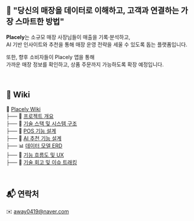 ## 📌 "당신의 매장을 데이터로 이해하고, 고객과 연결하는 가장 스마트한 방법"

**Placely**는 소규모 매장 사장님들이 매출을 기록·분석하고,  
AI 기반 인사이트와 추천을 통해 매장 운영 전략을 세울 수 있도록 돕는 플랫폼입니다.

또한, 향후 소비자들이 Placely 앱을 통해  
가까운 매장 정보를 확인하고, 상품 주문까지 가능하도록 확장 예정입니다.

<br/>

## 📖 Wiki

📁 [Placely Wiki](https://github.com/away0419/Placely/wiki)
<br/>├── 🏁 [프로젝트 개요](https://github.com/away0419/Placely/wiki/%F0%9F%8F%81-%ED%94%84%EB%A1%9C%EC%A0%9D%ED%8A%B8-%EA%B0%9C%EC%9A%94)</a>
<br/>├── 🧱 [기술 스택 및 시스템 구조](https://github.com/away0419/Placely/wiki/%F0%9F%A7%B1-%EA%B8%B0%EC%88%A0-%EC%8A%A4%ED%83%9D-%EB%B0%8F-%EC%8B%9C%EC%8A%A4%ED%85%9C-%EA%B5%AC%EC%A1%B0)
<br/>├── 🧪 [POS 기능 설계](https://github.com/away0419/Placely/wiki/%F0%9F%A7%AA-POC-%EA%B8%B0%EB%8A%A5-%EC%84%A4%EA%B3%84)
<br/>├── 🧠 [AI 추천 기능 설계](https://github.com/away0419/Placely/wiki/%F0%9F%A7%A0-AI-%EC%B6%94%EC%B2%9C-%EA%B8%B0%EB%8A%A5-%EC%84%A4%EA%B3%84)
<br/>├── 📊 [데이터 모델 ERD](https://github.com/away0419/Placely/wiki/%F0%9F%93%8A-%EB%8D%B0%EC%9D%B4%ED%84%B0-%EB%AA%A8%EB%8D%B8-ERD)
<br/>├── 🔀 [기능 흐름도 및 UX](https://github.com/away0419/Placely/wiki/%F0%9F%94%80-%EA%B8%B0%EB%8A%A5-%ED%9D%90%EB%A6%84%EB%8F%84-%EB%B0%8F-UIUX)
<br/>├── 📌 [기술 회고 및 이슈 트래킹](https://github.com/away0419/Placely/wiki/%F0%9F%93%8C-%EA%B8%B0%EC%88%A0-%ED%9A%8C%EA%B3%A0-%EB%B0%8F-%EC%9D%B4%EC%8A%88-%ED%8A%B8%EB%9E%98%ED%82%B9)

<br/>

## 📬 연락처

✉️ away0419@naver.com
